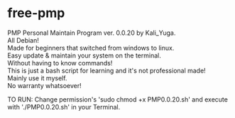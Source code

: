 # free-pmp
PMP Personal Maintain Program ver. 0.0.20
by Kali_Yuga.    
All Debian!    
Made for beginners that switched from windows to linux.    
Easy update & maintain your system on the terminal.    
Without having to know commands!    
This is just a bash script for learning and it's not professional made!     
Mainly use it myself.  
No warranty whatsoever!

TO RUN: 
Change permission's 'sudo chmod +x PMP0.0.20.sh'
and execute with './PMP0.0.20.sh' in your Terminal.
